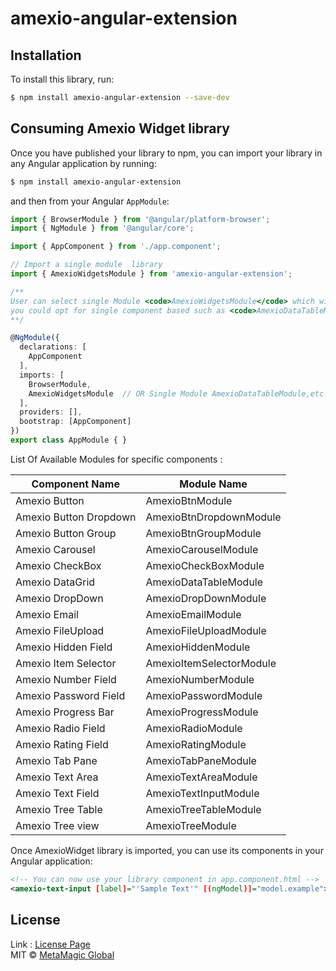 # amexio-angular-extension

## Installation

To install this library, run:

```bash
$ npm install amexio-angular-extension --save-dev
```

## Consuming Amexio Widget library

Once you have published your library to npm, you can import your library in any Angular application by running:

```bash
$ npm install amexio-angular-extension
```

and then from your Angular `AppModule`:

```typescript
import { BrowserModule } from '@angular/platform-browser';
import { NgModule } from '@angular/core';

import { AppComponent } from './app.component';

// Import a single module  library
import { AmexioWidgetsModule } from 'amexio-angular-extension';

/**
User can select single Module <code>AmexioWidgetsModule</code> which will provide you with all the components or
you could opt for single component based such as <code>AmexioDataTableModule</code> <code>AmexioCheckBoxModule</code> etc.
**/

@NgModule({
  declarations: [
    AppComponent
  ],
  imports: [
    BrowserModule,
    AmexioWidgetsModule  // OR Single Module AmexioDataTableModule,etc.
  ],
  providers: [],
  bootstrap: [AppComponent]
})
export class AppModule { }
```

List Of Available Modules for specific components :

Component Name         | Module Name
---------------------- | ---------------------
Amexio Button          | AmexioBtnModule
Amexio Button Dropdown | AmexioBtnDropdownModule
Amexio Button Group    | AmexioBtnGroupModule
Amexio Carousel        | AmexioCarouselModule
Amexio CheckBox        | AmexioCheckBoxModule
Amexio DataGrid        | AmexioDataTableModule
Amexio DropDown        | AmexioDropDownModule
Amexio Email           | AmexioEmailModule
Amexio FileUpload      | AmexioFileUploadModule
Amexio Hidden Field    | AmexioHiddenModule
Amexio Item Selector   | AmexioItemSelectorModule
Amexio Number Field    | AmexioNumberModule
Amexio Password Field  | AmexioPasswordModule
Amexio Progress Bar    | AmexioProgressModule
Amexio Radio Field     | AmexioRadioModule
Amexio Rating Field    | AmexioRatingModule
Amexio Tab Pane        | AmexioTabPaneModule
Amexio Text Area       | AmexioTextAreaModule
Amexio Text Field      | AmexioTextInputModule
Amexio Tree Table      | AmexioTreeTableModule
Amexio Tree view       | AmexioTreeModule


Once AmexioWidget library is imported, you can use its components in your Angular application:

```xml
<!-- You can now use your library component in app.component.html -->
<amexio-text-input [label]="'Sample Text'" [(ngModel)]="model.example"></amexio-text-input>
```


## License
Link : <a href="http://13.58.2.29/metamagic-showcase/license.html">License Page</a><br>
MIT © [MetaMagic Global](mailto:xserviceadmin@metamagic.in)
